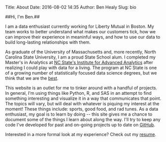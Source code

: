 Title: About
Date: 2016-08-02 14:35
Author: Ben Healy
Slug: bio

##Hi, I'm Ben.##

I am a data enthusiast currently working for Liberty Mutual in Boston. My team works to better understand what makes our customers tick, how we can improve their experience in meaninful ways, 
and how to use our data to build long-lasting relationships with them. 

As graduate of the University of Massachusetts and, more recently, North Carolina State University, I am a proud State School alum. I completed my Master's in Analytics at 
[NC State's Institute for Advanced Analytics] after realizing I could play with data for a living. The program at NC State is one of a growing number of statistically focused data science degrees, but we think that we are the [best]. 

This website is an outlet for me to tinker around with a handful of projects. 
In general, I'm using things like Python, R, and SAS in an attempt to find something interesting and visualize it in a way that communicates that point.
The topics will vary, but will deal with whatever is piquing my interest at the moment! These things include: sports, good food, 
and rad tunes. As a data enthusiast, my goal is to learn by doing -- this site gives me a chance to document some of 
the things I learn about along the way. I'll try to keep any code I've developed for past and on-going projects up to date on [GitHub]. 

Interested in a more formal look at my experience? Check out my [resume].


[NC State's Institute for Advanced Analytics]: http://analytics.ncsu.edu/
[best]: http://analytics.ncsu.edu/?page_id=4184
[GitHub]: https://github.com/bheal521
[resume]: https://raw.githubusercontent.com/bheal521/bheal521.github.io/master/pages/Resume.pdf